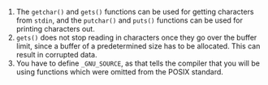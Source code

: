 1. The `getchar()` and `gets()` functions can be used for getting characters from `stdin`, and the `putchar()` and `puts()` functions can be used for printing characters out.
2. `gets()` does not stop reading in characters once they go over the buffer limit, since a buffer of a predetermined size has to be allocated. This can result in corrupted data.
4. You have to define `_GNU_SOURCE`, as that tells the compiler that you will be using functions which were omitted from the POSIX standard.
